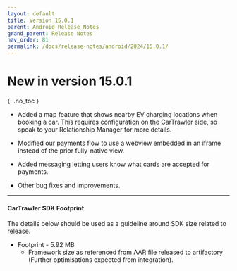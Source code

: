 ```yaml
---
layout: default
title: Version 15.0.1
parent: Android Release Notes
grand_parent: Release Notes
nav_order: 81
permalink: /docs/release-notes/android/2024/15.0.1/
---
```


# New in version 15.0.1

{: .no_toc }

* Added a map feature that shows nearby EV charging locations when booking a car. This requires configuration on the CarTrawler side, so speak to your Relationship Manager for more details.

* Modified our payments flow to use a webview embedded in an iframe instead of the prior fully-native view.

* Added messaging letting users know what cards are accepted for payments.

* Other bug fixes and improvements.

---
#### CarTrawler SDK Footprint

The details below should be used as a guideline around SDK size related to release.
* Footprint - 5.92 MB
  * Framework size as referenced from AAR file released to artifactory (Further optimisations expected from integration).
